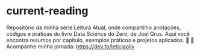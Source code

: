 # current-reading
Repositório da minha série Leitura Atual, onde compartilho anotações, códigos e práticas do livro Data Science do Zero, de Joel Grus. Aqui você encontra resumos por capítulo, exemplos práticos e projetos aplicados. 🚀  📌 Acompanhe minha jornada: https://dev.to/leticiaoliv

